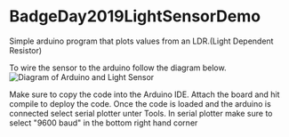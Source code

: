 # BadgeDay2019LightSensorDemo
Simple arduino program that plots values from an LDR.(Light Dependent Resistor)


To wire the sensor to the arduino follow the diagram below.
![Diagram of Arduino and Light Sensor](https://cdn-learn.adafruit.com/assets/assets/000/000/459/medium800/light_cdspulldowndiag.gif?1447975687)



Make sure to copy the code into the Arduino IDE. Attach the board and hit compile to deploy the code. Once the code is loaded and the arduino is connected select serial plotter unter Tools. In serial plotter make sure to select "9600 baud" in the bottom right hand corner
